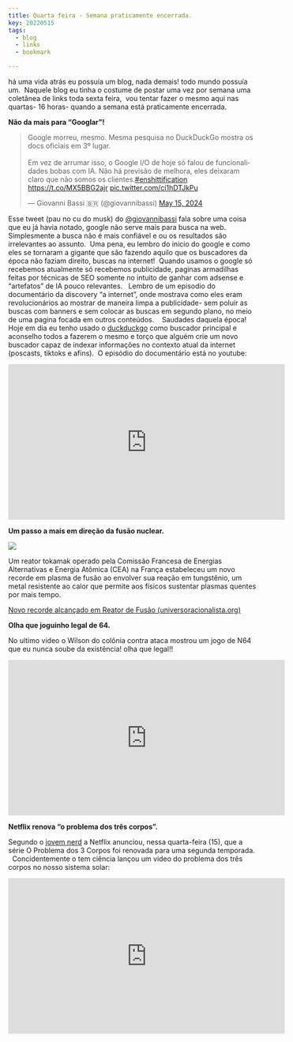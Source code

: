 ```yaml
---
title: Quarta feira - Semana praticamente encerrada.
key: 20220515
tags: 
  - blog
  - links
  - bookmark

---
```


há uma vida atrás eu possuía um blog, nada demais! todo mundo possuía um.  Naquele blog eu tinha o costume de postar uma vez por semana uma coletânea de links toda sexta feira,  vou tentar fazer o mesmo aqui nas quartas- 16 horas- quando a semana está praticamente encerrada.

**Não da mais para “Googlar”!**

<blockquote class="twitter-tweet"><p lang="pt" dir="ltr">Google morreu, mesmo. Mesma pesquisa no DuckDuckGo mostra os docs oficiais em 3º lugar.<br><br>Em vez de arrumar isso, o Google I/O de hoje só falou de funcionalidades bobas com IA. Não há previsão de melhora, eles deixaram claro que não somos os clientes.<a href="https://twitter.com/hashtag/enshittification?src=hash&amp;ref\_src=twsrc%5Etfw">#enshittification</a> <a href="https://t.co/MX5BBG2ajr">https://t.co/MX5BBG2ajr</a> <a href="https://t.co/ci1hDTJkPu">pic.twitter.com/ci1hDTJkPu</a></p>&mdash; Giovanni Bassi 🇧🇷 (@giovannibassi) <a href="https://twitter.com/giovannibassi/status/1790565524826452248?ref\_src=twsrc%5Etfw">May 15, 2024</a></blockquote> <script async src="https://platform.twitter.com/widgets.js" charset="utf-8"></script>

Esse tweet (pau no cu do musk) do [@giovannibassi](https://twitter.com/giovannibassi) fala sobre uma coisa que eu já havia notado, google não serve mais para busca na web.   Simplesmente a busca não é mais confiável e ou os resultados são irrelevantes ao assunto.  Uma pena, eu lembro do inicio do google e como eles se tornaram a gigante que são fazendo aquilo que os buscadores da época não faziam direito, buscas na internet!  Quando usamos o google só recebemos atualmente só recebemos publicidade, paginas armadilhas feitas por técnicas de SEO somente no intuito de ganhar com adsense e “artefatos” de IA pouco relevantes.   Lembro de um episodio do documentário da discovery “a internet”, onde mostrava como eles eram revolucionários ao mostrar de maneira limpa a publicidade- sem poluir as buscas com banners e sem colocar as buscas em segundo plano, no meio de uma pagina focada em outros conteúdos.    Saudades daquela época!   Hoje em dia eu tenho usado o [duckduckgo](https://duck.com) como buscador principal e aconselho todos a fazerem o mesmo e torço que alguém crie um novo buscador capaz de indexar informações no contexto atual da internet (poscasts, tiktoks e afins).  O episódio do documentário está no youtube:

<iframe width="560" height="315" src="https://www.youtube.com/embed/52yqI7Z\_Ano?si=o7nSVQMENGoOLaSV" title="YouTube video player" frameborder="0" allow="accelerometer; autoplay; clipboard-write; encrypted-media; gyroscope; picture-in-picture; web-share" referrerpolicy="strict-origin-when-cross-origin" allowfullscreen></iframe>

**Um passo a mais em direção da fusão nuclear.**

![](/assets/images/blog/ni5l2m9j.png)

Um reator tokamak operado pela Comissão Francesa de Energias Alternativas e Energia Atômica (CEA) na França estabeleceu um novo recorde em plasma de fusão ao envolver sua reação em tungstênio, um metal resistente ao calor que permite aos físicos sustentar plasmas quentes por mais tempo.

[Novo recorde alcançado em Reator de Fusão (universoracionalista.org)](https://universoracionalista.org/novo-recorde-alcancado-em-reator-de-fusao/)

**Olha que joguinho legal de 64.**

No ultimo video o Wilson do colônia contra ataca mostrou um jogo de N64 que eu nunca soube da existência! olha que legal!!

<iframe width="560" height="315" src="https://www.youtube.com/embed/l\_8qlUL6D90?si=ViFcLgX2oSCe1b9Y" title="YouTube video player" frameborder="0" allow="accelerometer; autoplay; clipboard-write; encrypted-media; gyroscope; picture-in-picture; web-share" referrerpolicy="strict-origin-when-cross-origin" allowfullscreen></iframe>

**Netflix renova “o problema dos três corpos”.**

Segundo o [jovem nerd](https://www.jovemnerd.com.br/noticias/series-e-tv/o-problema-dos-3-corpos-renovada-para-2-temporada-na-netflix) a Netflix anunciou, nessa quarta-feira (15), que a série O Problema dos 3 Corpos foi renovada para uma segunda temporada.   Concidentemente o tem ciência lançou um video do problema dos três corpos no nosso sistema solar:

<iframe width="560" height="315" src="https://www.youtube.com/embed/BhPjTTNVCdc?si=4y0Zx7YHXeg-B4ew" title="YouTube video player" frameborder="0" allow="accelerometer; autoplay; clipboard-write; encrypted-media; gyroscope; picture-in-picture; web-share" referrerpolicy="strict-origin-when-cross-origin" allowfullscreen></iframe>
